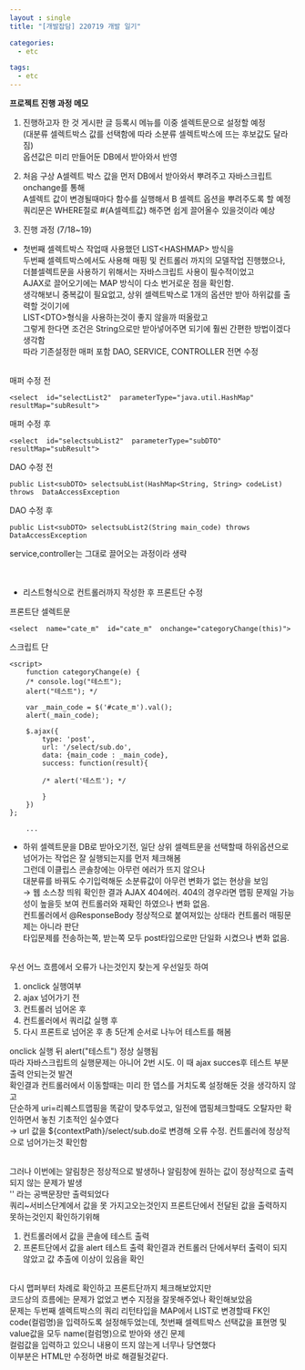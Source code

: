 ```yaml
---
layout : single
title: "[개발잡담] 220719 개발 일기"

categories:
  - etc

tags:
  - etc
---
```



**프로젝트 진행 과정 메모**

1. 진행하고자 한 것
게시판 글 등록시 메뉴를 이중 셀렉트문으로 설정할 예정<br>(대분류 셀렉트박스 값를 선택함에 따라 소분류 셀렉트박스에 뜨는 후보값도 달라짐)<br>옵션값은 미리 만들어둔 DB에서 받아와서 반영

2. 처음 구상
A셀렉트 박스 값을 먼저 DB에서 받아와서 뿌려주고 자바스크립트 onchange를 통해<br>A셀렉트 값이 변경될때마다 함수를 실행해서 B 셀렉트 옵션을 뿌려주도록 할 예정<br>쿼리문은 WHERE절로 #{A셀렉트값} 해주면 쉽게 끌어올수 있을것이라 예상

3. 진행 과정 (7/18~19)

- 첫번째 셀렉트박스 작업때 사용했던 LIST\<HASHMAP> 방식을<br>두번째 셀렉트박스에서도 사용해 매핑 및 컨트롤러 까지의 모델작업 진행했으나,<br>더블셀렉트문을 사용하기 위해서는 자바스크립트 사용이 필수적이었고<br>AJAX로 끌어오기에는 MAP 방식이 다소 번거로운 점을 확인함.<br>생각해보니 중복값이 필요없고, 상위 셀렉트박스로 1개의 옵션만 받아 하위값를 출력할 것이기에<br>LIST\<DTO>형식을 사용하는것이 좋지 않을까 떠올랐고<BR>그렇게 한다면 조건은 String으로만 받아넣어주면 되기에 훨씬 간편한 방법이겠다 생각함<br>따라 기존설정한 매퍼 포함 DAO, SERVICE, CONTROLLER 전면 수정<br><br>


매퍼 수정 전<br>

```
<select  id="selectList2"  parameterType="java.util.HashMap"  resultMap="subResult">
```

매퍼 수정 후<br>

```
<select  id="selectsubList2"  parameterType="subDTO"  resultMap="subResult">
```

DAO 수정 전<br>

```
public List<subDTO> selectsubList(HashMap<String, String> codeList) throws  DataAccessException
```

DAO 수정 후<br>

```
public List<subDTO> selectsubList2(String main_code) throws  DataAccessException
```

service,controller는 그대로 끌어오는 과정이라 생략<br><br><br>

- 리스트형식으로 컨트롤러까지 작성한 후 프론트단 수정

프론트단 셀렉트문<br>
```
<select  name="cate_m"  id="cate_m"  onchange="categoryChange(this)">
```

스크립트 단<br>
```
<script>
	function categoryChange(e) {
	/* console.log("테스트");
	alert("테스트"); */

	var _main_code = $('#cate_m').val();
	alert(_main_code);

	$.ajax({
		type: 'post',
		url: '/select/sub.do',
		data: {main_code : _main_code},
		success: function(result){
		
		/* alert('테스트'); */

		}
	})
};
	
	...
```

- 하위 셀렉트문을 DB로 받아오기전, 일단 상위 셀렉트문을 선택할때 하위옵션으로 넘어가는 작업은 잘 실행되는지를 먼저 체크해봄<br>그런데 이클립스 콘솔창에는 아무런 에러가 뜨지 않으나<br>대분류를 바꿔도 수기입력해둔 소분류값이 아무런 변화가 없는 현상을 보임<br>
→ 웹 소스창 띄워 확인한 결과 AJAX 404에러.
404의 경우라면 맵핑 문제일 가능성이 높을듯 보여 컨트롤러와 재확인 하였으나 변화 없음.<br>컨트롤러에서 @ResponseBody 정상적으로 붙여져있는 상태라 컨트롤러 매핑문제는 아니라 판단<br>타입문제를 전송하는쪽, 받는쪽 모두 post타입으로만 단일화 시켰으나 변화 없음.  <br><br>

우선 어느 흐름에서 오류가 나는것인지 찾는게 우선일듯 하여
1. onclick 실행여부
2. ajax 넘어가기 전
3. 컨트롤러 넘어온 후
4. 컨트롤러에서 쿼리값 실행 후
5. 다시 프론트로 넘어온 후 
총 5단계 순서로 나누어 테스트를 해봄

onclick 실행 뒤 alert("테스트") 정상 실행됨<br>따라 자바스크립트의 실행문제는 아니어 2번 시도. 이 때 ajax succes후 테스트 부분 출력 안되는것 발견<br>확인결과 컨트롤러에서 이동할때는 미리 한 뎁스를 거치도록 설정해둔 것을 생각하지 않고<br>단순하게 uri=리퀘스트맵핑을 똑같이 맞추두었고, 일전에 맵핑체크할때도 오탈자만 확인하면서 놓친 기초적인 실수였다<br>→ url 값을 ${contextPath}/select/sub.do로 변경해 오류 수정. 컨트롤러에 정상적으로 넘어가는것 확인함<br><br>

그러나 이번에는 알림창은 정상적으로 발생하나 알림창에 원하는 값이 정상적으로 출력되지 않는 문제가 발생<br>'' 라는 공백문장만 출력되었다<br>쿼리~서비스단계에서 값을 못 가지고오는것인지 프론트단에서 전달된 값을 출력하지 못하는것인지 확인하기위해<br>
1. 컨트롤러에서 값을 콘솔에 테스트 출력 
2. 프론트단에서 값을 alert 테스트 출력
확인결과 컨트롤러 단에서부터 출력이 되지 않았고 값 추출에 이상이 있음을 확인<br><br>

다시 맵퍼부터 차례로 확인하고 프론트단까지 체크해보았지만<br>코드상의 흐름에는 문제가 없었고 변수 지정을 잘못해주었나 확인해보았음<br>문제는 두번째 셀렉트박스의 쿼리 리턴타입을 MAP에서 LIST로 변경할때 FK인 code(컬럼명)을 입력하도록 설정해두었는데, 첫번째 셀렉트박스 선택값을 표현명 및 value값을 모두 name(컬럼명)으로 받아와 생긴 문제<br> 컬럼값을 입력하고 있으니 내용이 뜨지 않는게 너무나 당연했다<br> 이부분은 HTML만 수정하면 바로 해결될것같다.<br><br>
